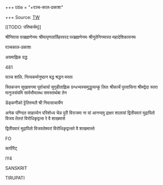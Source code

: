 +++
title = "+पञ्च-काल-प्रकाशः"

+++
Source: [TW](https://archive.org/details/panchakalaprakas015157mbp/page/n65/mode/2up)

[[TODO: परिष्कर्यम्]]

श्रीनिवास परब्रह्मणेनमः
श्रीमत्पृणतार्तिहरवरद परब्रह्मणेनमः
श्रीनुतेनिगमास्त महादेशिकायनमः

पञ्चकाल-प्रकाशः 

अयमाह्निक ग्रद्ध 

481 

पाञ्च शालि. नित्यकर्मानुष्ठान बद्ध श्रद्धन मस्ता 

स्तिकजन सुखावगमा पूर्वाचार्या सुगृहीताह्निक ग्रन्धभ्यस्समुद्धृत्यन्कु लितः श्रीकार्चे पुरवासिना श्रीमद्वेदा स्तरा मानुजसंयमि सार्वभौमलब्ध समस्तार्थबा तेन 

डॆङ्कणीको ट्टॆतिरुमलै श्री निवासाचार्येण 

अनेक पण्न्दित साहाय्येन परिशोध्य
चॆन्न पुरी विराजमा ना यां
आनन्दमु द्राक्षर शालायां
द्वितीयवारं मुद्रापितो विजय तॆतरां
विरोधिकृद्वत्स रे वै शाखमासे

द्वितीयवारं मुद्रापितो विजयतेश्वरां विरोधिकृद्वत्सरे वै शाखमास्ते 

FO 

कापीरैट् 

IY4 

SANSKRIT 

TIRUPATI 
